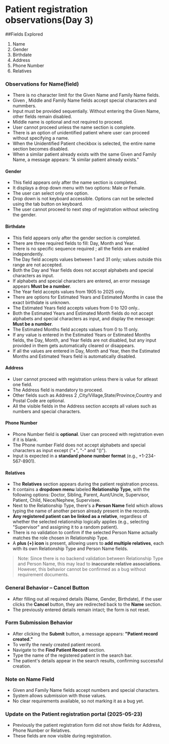 # Patient registration observations(Day 3)
##Fields Explored
1. Name
2. Gender
3. Birthdate
4. Address
5. Phone Number
6. Relatives

### Observations for Name(field)
- There is no character limit for the Given Name and Family Name fields.
-  Given , Middle and Family Name fields accept special characters and nummbers.
-  Input must be provided sequentially. Without entering the Given Name, other fields remain disabled.
-  Middle name is optional and not required to proceed.
-  User cannot proceed unless the name section is complete.
-  There is an option of unidentified patient where user can proceed without specifying a name.
-  When the Unidentified Patient checkbox is selected, the entire name section becomes disabled.
-  When a similar patient already exists with the same Given and Family Name, a message appears: "A similar patient already exists."

#### Gender
- This field appears only after the name section is completed.
- It displays a drop down menu with two options: Male or Female.
- The user can select only one option.
- Drop down is not keyboard accessible. Options can not be selected using the tab button on keyboard.
- The user cannot proceed to next step of registration without selecting the gender.

#### Birthdate
- This field appears only after the gender section is completed.
- There are three required fields to fill: Day, Month and Year.
- There is no specific sequence required ; all the fields are enabled independently.
- The Day field accepts values between 1 and 31 only; values outside this range are not accepted.
- Both the Day and Year fields does not accept alphabets and special characters as input.
- If alphabets and special characters are entered, an error message appears **Must be a number**.
- The Year field accepts values from 1905 to 2025 only.
- There are options for Estimated Years and Estimated Months in case the exact birthdate is unknown.
- The Estimated Years field accepts values from 0 to 120 only..
- Both the Estimated Years and Estimated Month fields do not accept alphabets and special characters as input, and display the message: **Must be a number**.
- The Estimated Months field accepts values from 0 to 11 only.
- If any value is entered in the Estimated Years or Estimated Months fields, the Day, Month, and Year fields are not disabled, but any input provided in them gets automatically cleared or disappears.
- If all the values are entered in Day, Month and Year, then the Estimated Months and Estimated Years field is automatically disabled.

#### Address
- User cannot proceed with registration unless there is value for atleast one field.
- The Address field is mandatory to proceed.
- Other fields such as Address 2 ,City/Village,State/Province,Country and Postal Code are optional.
- All the visible fields in the Address section accepts all values such as numbers and special characters.

#### Phone Number
- Phone Number field is **optional**. User can proceed with registration even if it is blank. 
- The Phone number Field does not accept alphabets and special characters as input except ("+", "-" and "()").
- Input is expected in a **standard phone number format** (e.g., +1-234-567-8901).

#### Relatives
- The **Relatives** section appears during the patient registration process.
- It contains a **dropdown menu** labeled **Relationship Type**, with the following options: Doctor, Sibling, Parent, Aunt/Uncle, Supervisor, Patient, Child, Niece/Nephew, Supervisee.
- Next to the Relationship Type, there's a **Person Name** field which allows typing the name of another person already present in the records.
- **Any registered patient can be linked as a relative**, regardless of whether the selected relationship logically applies (e.g., selecting "Supervisor" and assigning it to a random patient).
- There is no validation to confirm if the selected Person Name actually matches the role chosen in Relationship Type.
- A **plus (+) icon** is present, allowing users to **add multiple relatives**, each with its own Relationship Type and Person Name fields.

> Note: Since there is no backend validation between Relationship Type and Person Name, this may lead to **inaccurate relative associations**. However, this behavior cannot be confirmed as a bug without requirement documents.

### General Behavior – Cancel Button
- After filling out all required details (Name, Gender, Birthdate), if the user clicks the **Cancel** button, they are redirected back to the **Name** section.
- The previously entered details remain intact; the form is not reset.

### Form Submission Behavior
- After clicking the **Submit** button, a message appears: **"Patient record created."**
- To verify the newly created patient record.
- Navigate to the **Find Patient Record** section.
- Type the name of the registered patient in the search bar.
- The patient's details appear in the search results, confirming successful creation.
 
 ### Note on Name Field
- Given and Family Name fields accept numbers and special characters.
- System allows submission with those values.
- No clear requirements available, so not marking it as a bug yet.

### Update on the Patient registration portal (2025-05-23)
- Previously the patient registration form did not show fields for Address, Phone Number or Relatives.
- These fields are now visible during registration.
 

  
 
  






 
